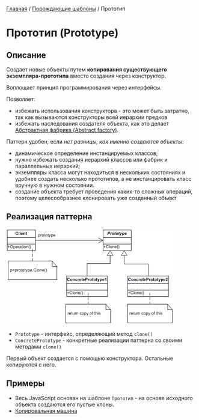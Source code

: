 [Главная](../../#readme) / [Порождающие шаблоны](../#readme) / Прототип

# Прототип (Prototype)

## Описание

Создает новые объекты путем **копирования существующего экземпляра-прототипа** вместо создания через конструктор.

Воплощает принцип программирования через интерфейсы.

Позволяет:

* избежать использования конструктора - это может быть затратно, так как вызываются конструкторы всей иерархии предков
* избежать наследования создателя объекта, как это делает [Абстрактная фабрика (Abstract factory)](../abstractFactory#readme).

Паттерн удобен, если *нет разницы, как именно создаются объекты*:

* динамическое определение инстанцируемых классов;
* нужно избежать создания иерархий классов или фабрик и параллельных иерархий;
* экземпляры класса могут находиться в нескольких состояниях и удобнее создать несколько прототипов, а не инстанцировать класс вручную в нужном состоянии.
* создание объекта требует проведения каких-то сложных операций, поэтому целесообразнее клонировать уже созданный объект

## Реализация паттерна

![Схема паттерна Прототип](./scheme/scheme.gif)

* `Prototype` - интерфейс, определяющий метод `clone()`
* `ConcretePrototype` - конкретные реализации паттерна со своими методами `clone()`

Первый объект создается с помощью конструктора. Остальные копируются с него.

## Примеры

* Весь JavaScript основан на шаблоне `Прототип` - на основе исходного объекта создаются его пустые клоны.
* [Копировальная машина](./copy#readme)
